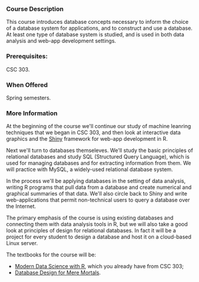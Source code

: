 ### Course Description

This course introduces database concepts necessary to inform the choice of a
database system for applications, and to construct and use a database.  At least one type of database system is studied, and is used in both data 
analysis and web-app development settings.

### Prerequisites:

CSC 303.

### When Offered

Spring semesters.

### More Information

At the beginning of the course we'll continue our study of machine leanring techniques that we began in CSC 303, and then look at interactive data graphics and the [Shiny](https://shiny.rstudio.com/) framework for web-app development in R.

Next we'll turn to databases themseleves.  We'll study the basic 
principles of relational databases and study SQL (Structured Query Language), 
which is used for managing databases and for extracting information
from them.  We will practice with MySQL, a widely-used relational 
database system.

In the process we'll be applying databases in the
setting of data analysis, writing R programs that pull data from a 
database and create numerical and graphical summaries of that data.  We'll also circle back to  Shiny and write web-applications that 
permit non-technical users to query a database over the Internet.

The primary emphasis of the course is using existing databases and connecting them with data analysis tools in R, but we will also take a good look at principles of design for relational databases.  In fact it will be a project for every student to design a database and host it on a cloud-based Linux server.

The textbooks for the course will be:

* [Modern Data Science with R](https://mdsr-book.github.io/), which you already have from CSC 303;
* [Database Design for Mere Mortals](https://www.safaribooksonline.com/library/view/database-design-for/9780133122282/).